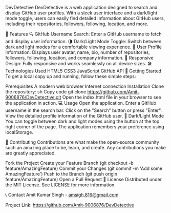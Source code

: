 DevDetective
DevDetective is a web application designed to search and display GitHub user profiles. With a sleek user interface and a dark/light mode toggle, users can easily find detailed information about GitHub users, including their repositories, followers, following, location, and more.

🚀 Features
🔍 GitHub Username Search: Enter a GitHub username to fetch and display user information.
🌗 Dark/Light Mode Toggle: Switch between dark and light modes for a comfortable viewing experience.
📄 User Profile Information: Displays user avatar, name, bio, number of repositories, followers, following, location, and company information.
📱 Responsive Design: Fully responsive and works seamlessly on all device sizes.
🛠️ Technologies Used
HTML5
CSS3
JavaScript
GitHub API
🏃 Getting Started
To get a local copy up and running, follow these simple steps:

Prerequisites
A modern web browser
Internet connection
Installation
Clone the repository:
sh
Copy code
git clone https://github.com/Amit-9006876/DevDetective.git
Open the index.html file in your browser to see the application in action.
💻 Usage
Open the application.
Enter a GitHub username in the search bar.
Click on the "Search" button or press "Enter".
View the detailed profile information of the GitHub user.
🌙 Dark/Light Mode
You can toggle between dark and light modes using the button at the top right corner of the page. The application remembers your preference using localStorage.

🤝 Contributing
Contributions are what make the open-source community such an amazing place to be, learn, and create. Any contributions you make are greatly appreciated.

Fork the Project
Create your Feature Branch (git checkout -b feature/AmazingFeature)
Commit your Changes (git commit -m 'Add some AmazingFeature')
Push to the Branch (git push origin feature/AmazingFeature)
Open a Pull Request
📄 License
Distributed under the MIT License. See LICENSE for more information.

📞 Contact
Amit Kumar Singh - amsigh.816@gmail.com

Project Link: https://github.com/Amit-9006876/DevDetective

